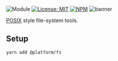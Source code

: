 ![Module](https://img.shields.io/badge/%40platform-fs-%23EA4E7E.svg)
[![License: MIT](https://img.shields.io/badge/license-MIT-blue.svg)](https://opensource.org/licenses/MIT)
[![NPM](https://img.shields.io/npm/v/@platform/fs.svg?colorB=blue&style=flat)](https://www.npmjs.com/package/@platform/fs)
![banner](https://user-images.githubusercontent.com/185555/75420627-49232900-599d-11ea-890c-c0ba6ca3eafc.png)

[POSIX](https://en.wikipedia.org/wiki/POSIX) style file-system tools.

## Setup

    yarn add @platform/fs

<p>&nbsp;<p>
<p>&nbsp;<p>





